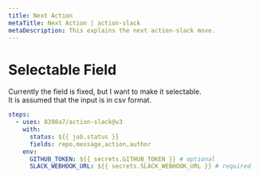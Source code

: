 ```yaml
---
title: Next Action
metaTitle: Next Action | action-slack
metaDescription: This explains the next action-slack move.
---
```


# Selectable Field

Currently the field is fixed, but I want to make it selectable.  
It is assumed that the input is in csv format.

```yaml
steps:
  - uses: 8398a7/action-slack@v3
    with:
      status: ${{ job.status }}
      fields: repo,message,action,author
    env:
      GITHUB_TOKEN: ${{ secrets.GITHUB_TOKEN }} # optional
      SLACK_WEBHOOK_URL: ${{ secrets.SLACK_WEBHOOK_URL }} # required
```
